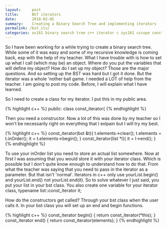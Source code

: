 ```yaml
---
layout:     post
title:      BST iterators
date:       2018-02-05
summary:    Creating a Binary Search Tree and implementing iterators 
permalink: /bst_its/
categories: os161 binary search tree c++ iterator c sys161 cscope const pointers references operating system programming programmer female computer science ghci haskell
---
```


So I have been working for a while trying to create a binary search tree. While some of it was easy and some of my recursive knowledge is coming back, esp with the help of my teacher. What I have trouble with is how to set up what I call (which may be) an object. Where do you put the variables that will define my object? How do I set up my object? Those are the major questions. And so setting up the BST was hard but I got it done. But the iterator was a whole 'nother ball game. I needed a LOT of help from the teacher. I am going to post my code. Before, I will explain what I have learned.

So I need to create a class for my iterator.
I put this in my public area. 

{% highlight c++ %}
public:
	class const_iterator{
{% endhighlight %}

Then you need a constructor. Now a lot of this was done by my teacher so I won't be necessarily right on everything that I exlpain but I will try my best.

{% highlight c++ %}
const_iterator(bst &t){
	t.elements->clear();
	t.elements = t.inOrder();
	it = t.elements->begin();
}
const_iterator(list<Obj> *l){
it = l->end();
}
{% endhighlight %}

To use your inOrder list you need to store an actual list somewhere. Now at first I was assuming that you would store it with your iterator class. Which is possible but I don't quite know enough to understand how to do that. From what the teacher was saying that you need to pass in the iterator as a parameter. But that isn't 'normal'. Iterators in c++ only use yourList.begin() and yourList.end() not yourList.end(it). So to solve whatever I just said, you put your list in your bst class. You also create one variable for your iterator class, typename list<Obj>::const_iterator it;

How do the constructors get called? Through your bst class when the user calls it. In your bst class you will set up an end and begin functions. 

{% highlight c++ %}
const_iterator begin() {
	return const_iterator(*this);
}
const_iterator end() {
	return const_iterator(elements);
}
{% endhighlight %}
